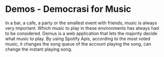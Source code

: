 # Demos - Democrasi for Music

In a bar, a cafe, a party or the smallest event with friends, music is always very important. Which music to play in these environments has always had to be considered. Demus is a web application that lets the majority decide what music to play. By using Spotify Apis, according to the most voted music, it changes the song queue of the account playing the song, can change the instant playing song.
